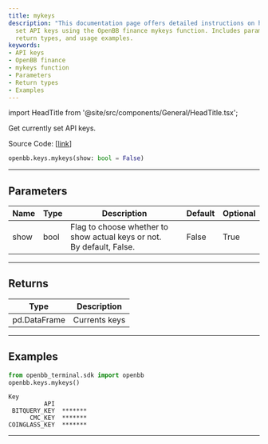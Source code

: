 ```yaml
---
title: mykeys
description: "This documentation page offers detailed instructions on how to get currently"
  set API keys using the OpenBB finance mykeys function. Includes parameter descriptions,
  return types, and usage examples.
keywords:
- API keys
- OpenBB finance
- mykeys function
- Parameters
- Return types
- Examples
---
```


import HeadTitle from '@site/src/components/General/HeadTitle.tsx';

<HeadTitle title="keys.mykeys - Reference | OpenBB SDK Docs" />

Get currently set API keys.

Source Code: [[link](https://github.com/OpenBB-finance/OpenBBTerminal/tree/main/openbb_terminal/keys_model.py#L241)]

```python
openbb.keys.mykeys(show: bool = False)
```

---

## Parameters

| Name | Type | Description | Default | Optional |
| ---- | ---- | ----------- | ------- | -------- |
| show | bool | Flag to choose whether to show actual keys or not.<br/>By default, False. | False | True |


---

## Returns

| Type | Description |
| ---- | ----------- |
| pd.DataFrame | Currents keys |
---

## Examples

```python
from openbb_terminal.sdk import openbb
openbb.keys.mykeys()
```

```
Key
          API
 BITQUERY_KEY  *******
      CMC_KEY  *******
COINGLASS_KEY  *******
```
---
